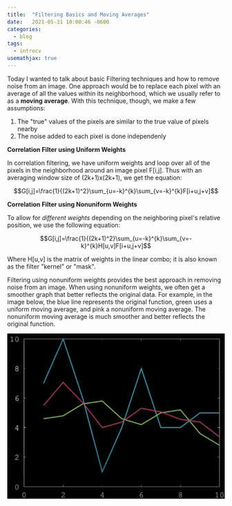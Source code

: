 ```yaml
---
title:  "Filtering Basics and Moving Averages"
date:   2021-05-31 10:00:46 -0600
categories:
  - blog
tags: 
  - introcv
usemathjax: true
---
```


Today I wanted to talk about basic Filtering techniques and how to remove noise from an image. One approach would be to replace each pixel with an average of all the values within its neighborhood, which we usually refer to as a <strong>moving average</strong>. With this technique, though, we make a few assumptions:
1. The "true" values of the pixels are similar to the true value of pixels nearby
1. The noise added to each pixel is done independenly

<strong>Correlation Filter using Uniform Weights</strong>

In correlation filtering, we have uniform weights and loop over all of the pixels in the neighborhood around an image pixel F[i,j]. Thus with an averaging window size of (2k+1)x(2k+1), we get the equation:

<center>$$G[i,j]=\frac{1}{(2k+1)^2}\sum_{u=-k}^{k}\sum_{v=-k}^{k}F[i+u,j+v]$$</center>

<strong>Correlation Filter using Nonuniform Weights</strong>

To allow for <i>different weights</i> depending on the neighboring pixel's relative position, we use the following equation:

<center>$$G[i,j]=\frac{1}{(2k+1)^2}\sum_{u=-k}^{k}\sum_{v=-k}^{k}H[u,v]F[i+u,j+v]$$</center>

Where H[u,v] is the matrix of weights in the linear combo; it is also known as the filter "kernel" or "mask".

Filtering using nonuniform weights provides the best approach in removing noise from an image. When using nonuniform weights, we often get a smoother graph that better reflects the original data. For example, in the image below, the blue line represents the original function, green uses a uniform moving average, and pink a nonuniform moving average. The nonuniform moving average is much smoother and better reflects the original function.

![Moving Average Example](/assets/images/moving_avg.png) 